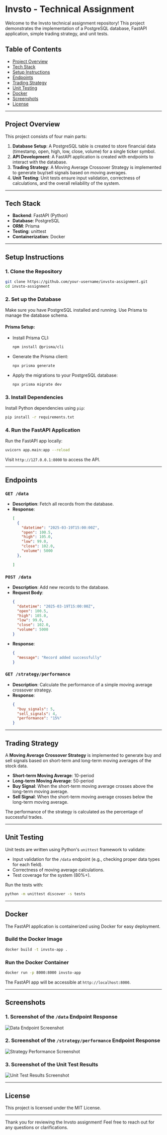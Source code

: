 # Invsto - Technical Assignment

Welcome to the Invsto technical assignment repository! This project demonstrates the implementation of a PostgreSQL database, FastAPI application, simple trading strategy, and unit tests.

## Table of Contents
- [Project Overview](#project-overview)
- [Tech Stack](#tech-stack)
- [Setup Instructions](#setup-instructions)
- [Endpoints](#endpoints)
- [Trading Strategy](#trading-strategy)
- [Unit Testing](#unit-testing)
- [Docker](#docker)
- [Screenshots](#screenshots)
- [License](#license)

---

## Project Overview

This project consists of four main parts:

1. **Database Setup**: A PostgreSQL table is created to store financial data (timestamp, open, high, low, close, volume) for a single ticker symbol.
2. **API Development**: A FastAPI application is created with endpoints to interact with the database.
3. **Trading Strategy**: A Moving Average Crossover Strategy is implemented to generate buy/sell signals based on moving averages.
4. **Unit Testing**: Unit tests ensure input validation, correctness of calculations, and the overall reliability of the system.

---

## Tech Stack

- **Backend**: FastAPI (Python)
- **Database**: PostgreSQL
- **ORM**: Prisma
- **Testing**: unittest
- **Containerization**: Docker

---

## Setup Instructions

### 1. Clone the Repository
```bash
git clone https://github.com/your-username/invsto-assignment.git
cd invsto-assignment
```

### 2. Set up the Database
Make sure you have PostgreSQL installed and running. Use Prisma to manage the database schema.

#### Prisma Setup:
- Install Prisma CLI: 
  ```bash
  npm install @prisma/cli
  ```
- Generate the Prisma client:
  ```bash
  npx prisma generate
  ```
- Apply the migrations to your PostgreSQL database:
  ```bash
  npx prisma migrate dev
  ```

### 3. Install Dependencies
Install Python dependencies using `pip`:
```bash
pip install -r requirements.txt
```

### 4. Run the FastAPI Application
Run the FastAPI app locally:
```bash
uvicorn app.main:app --reload
```
Visit `http://127.0.0.1:8000` to access the API.

---

## Endpoints

### `GET /data`
- **Description**: Fetch all records from the database.
- **Response**:
  ```json
  [
    {
      "datetime": "2025-03-19T15:00:00Z",
      "open": 100.5,
      "high": 105.0,
      "low": 99.0,
      "close": 102.0,
      "volume": 5000
    },
    
  ]
  ```

### `POST /data`
- **Description**: Add new records to the database.
- **Request Body**:
  ```json
  {
    "datetime": "2025-03-19T15:00:00Z",
    "open": 100.5,
    "high": 105.0,
    "low": 99.0,
    "close": 102.0,
    "volume": 5000
  }
  ```
- **Response**:
  ```json
  {
    "message": "Record added successfully"
  }
  ```

### `GET /strategy/performance`
- **Description**: Calculate the performance of a simple moving average crossover strategy.
- **Response**:
  ```json
  {
    "buy_signals": 5,
    "sell_signals": 4,
    "performance": "15%"
  }
  ```

---

## Trading Strategy

A **Moving Average Crossover Strategy** is implemented to generate buy and sell signals based on short-term and long-term moving averages of the stock data.

- **Short-term Moving Average**: 10-period
- **Long-term Moving Average**: 50-period
- **Buy Signal**: When the short-term moving average crosses above the long-term moving average.
- **Sell Signal**: When the short-term moving average crosses below the long-term moving average.

The performance of the strategy is calculated as the percentage of successful trades.

---

## Unit Testing

Unit tests are written using Python's `unittest` framework to validate:
- Input validation for the `/data` endpoint (e.g., checking proper data types for each field).
- Correctness of moving average calculations.
- Test coverage for the system (80%+).

Run the tests with:
```bash
python -m unittest discover -s tests
```

---

## Docker

The FastAPI application is containerized using Docker for easy deployment.

### Build the Docker Image
```bash
docker build -t invsto-app .
```

### Run the Docker Container
```bash
docker run -p 8000:8000 invsto-app
```

The FastAPI app will be accessible at `http://localhost:8000`.

---

## Screenshots

### 1. Screenshot of the `/data` Endpoint Response
![Data Endpoint Screenshot](./path/to/screenshot_data.png)

### 2. Screenshot of the `/strategy/performance` Endpoint Response
![Strategy Performance Screenshot](./path/to/screenshot_performance.png)

### 3. Screenshot of the Unit Test Results
![Unit Test Results Screenshot](./path/to/screenshot_tests.png)

---

## License

This project is licensed under the MIT License.

---

Thank you for reviewing the Invsto assignment! Feel free to reach out for any questions or clarifications.

```